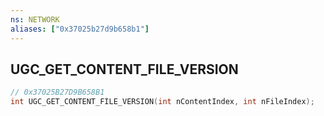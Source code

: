 ```yaml
---
ns: NETWORK
aliases: ["0x37025b27d9b658b1"]
---
```

## UGC_GET_CONTENT_FILE_VERSION

```c
// 0x37025B27D9B658B1
int UGC_GET_CONTENT_FILE_VERSION(int nContentIndex, int nFileIndex);
```
